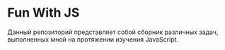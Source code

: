 # Fun With JS
Данный репозиторий представляет собой сборник различных задач, выполненных мной на протяжении изучения JavaScript. 